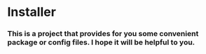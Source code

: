 # Installer
### This is a project that provides for you some convenient package or config files. I hope it will be helpful to you. 
